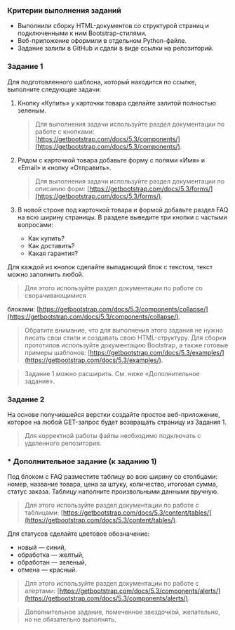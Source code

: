 ### Критерии выполнения заданий

* Выполнили сборку HTML-документов со структурой страниц и подключенными к ним Bootstrap-стилями.
* Веб-приложение оформили в отдельном Python-файле.
* Задание залили в GitHub и сдали в виде ссылки на репозиторий.

### Задание 1

Для подготовленного шаблона, который находится по ссылке, выполните следующие задачи:

1. Кнопку «Купить» у карточки товара сделайте залитой полностью зеленым.

   > Для выполнения задачи используйте раздел документации по работе с
   > кнопками: [https://getbootstrap.com/docs/5.3/components/](https://getbootstrap.com/docs/5.3/components/).

2. Рядом с карточкой товара добавьте форму с полями «Имя» и «Email» и кнопку «Отправить».

   > Для выполнения задачи используйте раздел документации по описанию
   > форм: [https://getbootstrap.com/docs/5.3/forms/](https://getbootstrap.com/docs/5.3/forms/).

3. В новой строке под карточкой товара и формой добавьте раздел FAQ на всю ширину страницы. В разделе выведите три
   кнопки с частыми вопросами:
    * Как купить?
    * Как доставить?
    * Какая гарантия?

Для каждой из кнопок сделайте выпадающий блок с текстом, текст можно заполнить любой.
> Для этого используйте раздел документации по работе со сворачивающимися
>
блоками: [https://getbootstrap.com/docs/5.3/components/collapse/](https://getbootstrap.com/docs/5.3/components/collapse/).

> Обратите внимание, что для выполнения этого задания не нужно писать свои стили и создавать свою HTML-структуру. Для
> сборки прототипов используйте документацию Bootstrap, а также готовые примеры
> шаблонов: [https://getbootstrap.com/docs/5.3/examples/](https://getbootstrap.com/docs/5.3/examples/).

> Задание 1 можно расширить. См. ниже «Дополнительное задание».
>

### Задание 2

На основе получившейся верстки создайте простое веб-приложение, которое на любой GET-запрос будет возвращать страницу
из Задания 1.
> Для корректной работы файлы необходимо подключать с удаленного репозитория.

### * Дополнительное задание (к заданию 1)

Под блоком с FAQ разместите таблицу во всю ширину со столбцами: номер, название товара, цена за штуку, количество,
итоговая сумма, статус заказа. Таблицу наполните произвольными данными вручную.
> Для этого используйте раздел документации по работе с
> таблицами: [https://getbootstrap.com/docs/5.3/content/tables/](https://getbootstrap.com/docs/5.3/content/tables/).
>
Для статусов сделайте цветовое обозначение:

* новый — синий,
* обработка — желтый,
* обработан — зеленый,
* отмена — красный.

> Для этого используйте раздел документации по работе с
> алертами:
[https://getbootstrap.com/docs/5.3/components/alerts/](https://getbootstrap.com/docs/5.3/components/alerts/).

> Дополнительное задание, помеченное звездочкой, желательно, но не обязательно выполнять.